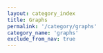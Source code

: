 ```yaml
---
layout: category_index
title: Graphs
permalink: '/category/graphs'
category_name: 'graphs'
exclude_from_nav: true
---
```

